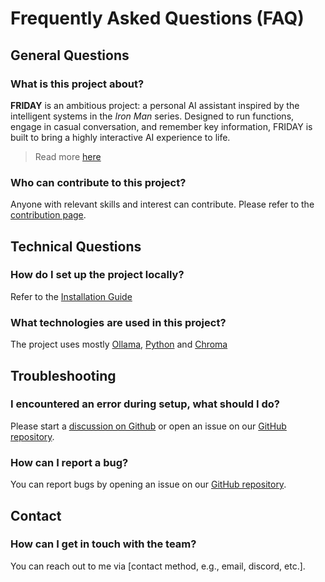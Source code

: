 # Frequently Asked Questions (FAQ)

## General Questions

### What is this project about?
**FRIDAY** is an ambitious project: a personal AI assistant inspired by the intelligent systems in the *Iron Man* series. Designed to run functions, engage in casual conversation, and remember key information, FRIDAY is built to bring a highly interactive AI experience to life.
> Read more [here](../index.md)

### Who can contribute to this project?
Anyone with relevant skills and interest can contribute. Please refer to the [contribution page](contributing.md).

## Technical Questions

### How do I set up the project locally?
Refer to the [Installation Guide](../Setup/install.md)

### What technologies are used in this project?
The project uses mostly [Ollama](https://ollama.com/), [Python](https://www.python.org/) and [Chroma](https://www.trychroma.com/)

## Troubleshooting

### I encountered an error during setup, what should I do?
Please start a [discussion on Github](https://github.com/Kliiyu/FRIDAY/discussions) or open an issue on our [GitHub repository](https://github.com/Kliiyu/FRIDAY/issues).

### How can I report a bug?
You can report bugs by opening an issue on our [GitHub repository](https://github.com/Kliiyu/FRIDAY/issues).

## Contact

### How can I get in touch with the team?
You can reach out to me via [contact method, e.g., email, discord, etc.].
